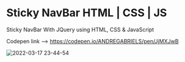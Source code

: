 # Sticky NavBar HTML | CSS | JS
Sticky NavBar With JQuery using HTML, CSS & JavaScript

Codepen link --> https://codepen.io/ANDREGABRIELS/pen/JjMXJwB

![2022-03-17 23-44-54](https://user-images.githubusercontent.com/60861872/158928088-848a2db4-2587-4e36-81bb-0444551b245b.gif)
